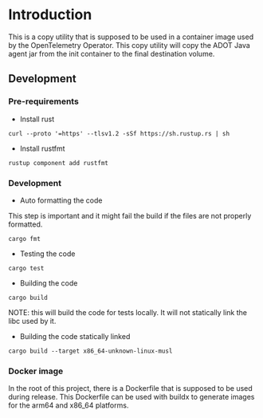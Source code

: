 # Introduction

This is a copy utility that is supposed to be used in a container image used by the
OpenTelemetry Operator. This copy utility will copy the ADOT Java agent jar from
the init container to the final destination volume.

## Development

### Pre-requirements
* Install rust

```
curl --proto '=https' --tlsv1.2 -sSf https://sh.rustup.rs | sh
```

* Install rustfmt

```
rustup component add rustfmt
```

### Development

* Auto formatting the code

This step is important and it might fail the build if the files are not properly
formatted.

```
cargo fmt
```

* Testing the code
```
cargo test
```

* Building the code

```
cargo build
```

NOTE: this will build the code for tests locally. It will not statically link the libc used by it.


* Building the code statically linked

```
cargo build --target x86_64-unknown-linux-musl
```


### Docker image

In the root of this project, there is a Dockerfile that is supposed to be used during release.
This Dockerfile can be used with buildx to generate images for the arm64 and x86_64 platforms.
